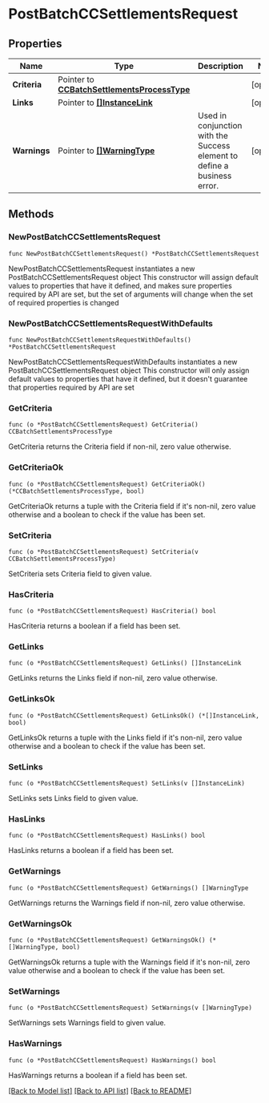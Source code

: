 # PostBatchCCSettlementsRequest

## Properties

Name | Type | Description | Notes
------------ | ------------- | ------------- | -------------
**Criteria** | Pointer to [**CCBatchSettlementsProcessType**](CCBatchSettlementsProcessType.md) |  | [optional] 
**Links** | Pointer to [**[]InstanceLink**](InstanceLink.md) |  | [optional] 
**Warnings** | Pointer to [**[]WarningType**](WarningType.md) | Used in conjunction with the Success element to define a business error. | [optional] 

## Methods

### NewPostBatchCCSettlementsRequest

`func NewPostBatchCCSettlementsRequest() *PostBatchCCSettlementsRequest`

NewPostBatchCCSettlementsRequest instantiates a new PostBatchCCSettlementsRequest object
This constructor will assign default values to properties that have it defined,
and makes sure properties required by API are set, but the set of arguments
will change when the set of required properties is changed

### NewPostBatchCCSettlementsRequestWithDefaults

`func NewPostBatchCCSettlementsRequestWithDefaults() *PostBatchCCSettlementsRequest`

NewPostBatchCCSettlementsRequestWithDefaults instantiates a new PostBatchCCSettlementsRequest object
This constructor will only assign default values to properties that have it defined,
but it doesn't guarantee that properties required by API are set

### GetCriteria

`func (o *PostBatchCCSettlementsRequest) GetCriteria() CCBatchSettlementsProcessType`

GetCriteria returns the Criteria field if non-nil, zero value otherwise.

### GetCriteriaOk

`func (o *PostBatchCCSettlementsRequest) GetCriteriaOk() (*CCBatchSettlementsProcessType, bool)`

GetCriteriaOk returns a tuple with the Criteria field if it's non-nil, zero value otherwise
and a boolean to check if the value has been set.

### SetCriteria

`func (o *PostBatchCCSettlementsRequest) SetCriteria(v CCBatchSettlementsProcessType)`

SetCriteria sets Criteria field to given value.

### HasCriteria

`func (o *PostBatchCCSettlementsRequest) HasCriteria() bool`

HasCriteria returns a boolean if a field has been set.

### GetLinks

`func (o *PostBatchCCSettlementsRequest) GetLinks() []InstanceLink`

GetLinks returns the Links field if non-nil, zero value otherwise.

### GetLinksOk

`func (o *PostBatchCCSettlementsRequest) GetLinksOk() (*[]InstanceLink, bool)`

GetLinksOk returns a tuple with the Links field if it's non-nil, zero value otherwise
and a boolean to check if the value has been set.

### SetLinks

`func (o *PostBatchCCSettlementsRequest) SetLinks(v []InstanceLink)`

SetLinks sets Links field to given value.

### HasLinks

`func (o *PostBatchCCSettlementsRequest) HasLinks() bool`

HasLinks returns a boolean if a field has been set.

### GetWarnings

`func (o *PostBatchCCSettlementsRequest) GetWarnings() []WarningType`

GetWarnings returns the Warnings field if non-nil, zero value otherwise.

### GetWarningsOk

`func (o *PostBatchCCSettlementsRequest) GetWarningsOk() (*[]WarningType, bool)`

GetWarningsOk returns a tuple with the Warnings field if it's non-nil, zero value otherwise
and a boolean to check if the value has been set.

### SetWarnings

`func (o *PostBatchCCSettlementsRequest) SetWarnings(v []WarningType)`

SetWarnings sets Warnings field to given value.

### HasWarnings

`func (o *PostBatchCCSettlementsRequest) HasWarnings() bool`

HasWarnings returns a boolean if a field has been set.


[[Back to Model list]](../README.md#documentation-for-models) [[Back to API list]](../README.md#documentation-for-api-endpoints) [[Back to README]](../README.md)


